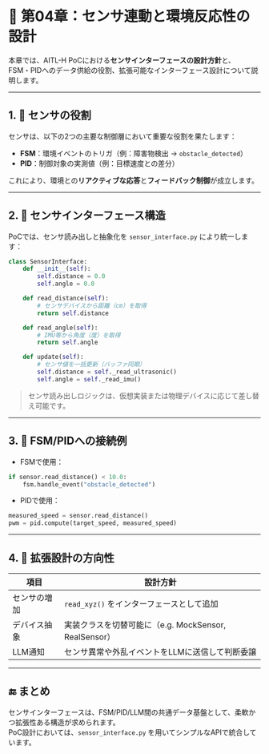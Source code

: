 # 📡 第04章：センサ連動と環境反応性の設計

本章では、AITL-H PoCにおける**センサインターフェースの設計方針**と、  
FSM・PIDへのデータ供給の役割、拡張可能なインターフェース設計について説明します。

---

## 1. 🎯 センサの役割

センサは、以下の2つの主要な制御層において重要な役割を果たします：

- **FSM**：環境イベントのトリガ（例：障害物検出 → `obstacle_detected`）
- **PID**：制御対象の実測値（例：目標速度との差分）

これにより、環境との**リアクティブな応答**と**フィードバック制御**が成立します。

---

## 2. 🧩 センサインターフェース構造

PoCでは、センサ読み出しと抽象化を `sensor_interface.py` により統一します：

```python
class SensorInterface:
    def __init__(self):
        self.distance = 0.0
        self.angle = 0.0

    def read_distance(self):
        # センサデバイスから距離（cm）を取得
        return self.distance

    def read_angle(self):
        # IMU等から角度（度）を取得
        return self.angle

    def update(self):
        # センサ値を一括更新（バッファ同期）
        self.distance = self._read_ultrasonic()
        self.angle = self._read_imu()
```

> センサ読み出しロジックは、仮想実装または物理デバイスに応じて差し替え可能です。

---

## 3. 🔁 FSM/PIDへの接続例

- FSMで使用：

```python
if sensor.read_distance() < 10.0:
    fsm.handle_event("obstacle_detected")
```

- PIDで使用：

```python
measured_speed = sensor.read_distance()
pwm = pid.compute(target_speed, measured_speed)
```

---

## 4. 🔄 拡張設計の方向性

| 項目 | 設計方針 |
|------|----------|
| センサの増加 | `read_xyz()` をインターフェースとして追加 |
| デバイス抽象 | 実装クラスを切替可能に（e.g. MockSensor, RealSensor） |
| LLM通知 | センサ異常や外乱イベントをLLMに送信して判断委譲 |

---

## 🔚 まとめ

センサインターフェースは、FSM/PID/LLM間の共通データ基盤として、柔軟かつ拡張性ある構造が求められます。  
PoC設計においては、`sensor_interface.py` を用いてシンプルなAPIで統合しています。


